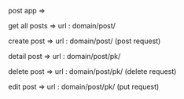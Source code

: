 post app =>

get all posts =>
url : domain/post/

create post =>
url : domain/post/ (post request)

detail post => 
url : domain/post/pk/

delete post =>
url : domain/post/pk/ (delete request)

edit post => 
url : domain/post/pk/ (put request)